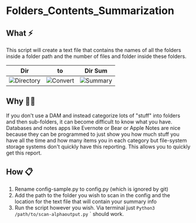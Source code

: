 # Folders_Contents_Summarization

## What ⚡
This script will create a text file that contains the names of all the folders inside a folder path and the number of files and folder inside these folders. 

| Dir | to | Dir Sum |
|-----------|-----------|-----------|
| ![Directory](https://drive.google.com/thumbnail?id=1Q8sp315z3QHwq95FGAMiTIbrxanWc21G&sz=s200) | ![Convert](https://drive.google.com/thumbnail?id=1rCdqG_aHwvMUZDZU1RKK9WNH_ck0oR3P&sz=s150) | ![Summary](https://drive.google.com/thumbnail?id=180kLHm_hsT5JSQVtGma4Gd9_Hio8-3lV&sz=s200) |


## Why 🤷‍♂️
If you don't use a DAM and instead categorize lots of "stuff" into folders and then sub-folders, it can become difficult to know what you have. Databases and notes apps like Evernote or Bear or Apple Notes are nice because they can be programmed to just show you how much stuff you have all the time and how many items you in each category but file-system storage systems don't quickly have this reporting. This allows you to quickly get this report. 

## How 📋
1. Rename config-sample.py to config.py (which is ignored by git)
2. Add the path to the folder you wish to scan in the config and the location for the text file that will contain your summary info
3. Run the script however you wish. Via terminal just `Python3 /path/to/scan-alphaoutput.py` ` should work. 
